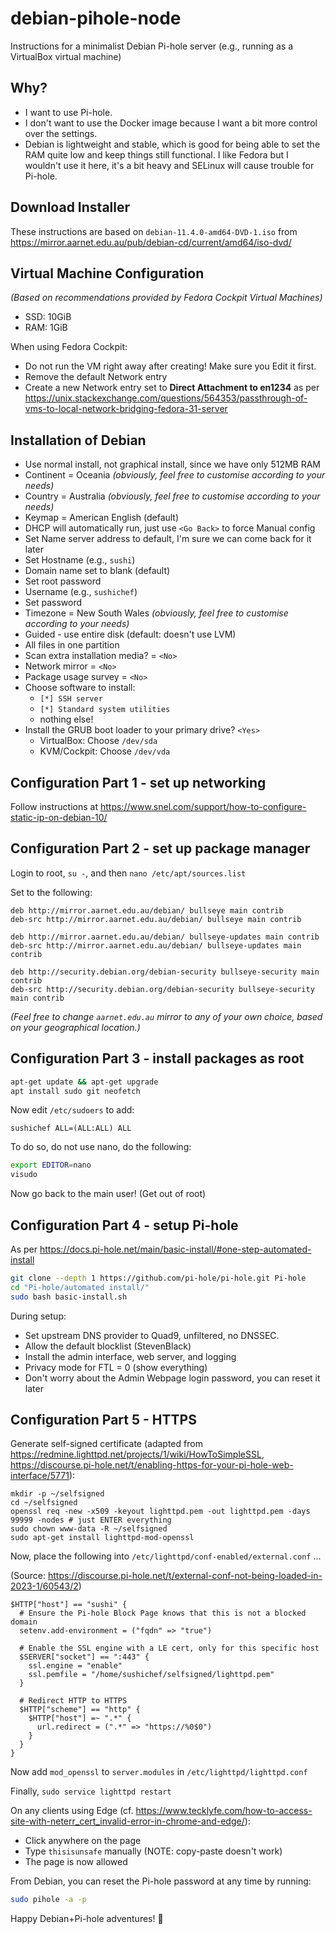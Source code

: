 # debian-pihole-node
Instructions for a minimalist Debian Pi-hole server (e.g., running as a VirtualBox virtual machine)

## Why?

- I want to use Pi-hole.
- I don't want to use the Docker image because I want a bit more control over the settings.
- Debian is lightweight and stable, which is good for being able to set the RAM quite low and keep things still functional. I like Fedora but I wouldn't use it here, it's a bit heavy and SELinux will cause trouble for Pi-hole.

## Download Installer

These instructions are based on `debian-11.4.0-amd64-DVD-1.iso` from https://mirror.aarnet.edu.au/pub/debian-cd/current/amd64/iso-dvd/

## Virtual Machine Configuration

_(Based on recommendations provided by Fedora Cockpit Virtual Machines)_

- SSD: 10GiB
- RAM: 1GiB

When using Fedora Cockpit:

- Do not run the VM right away after creating! Make sure you Edit it first.
- Remove the default Network entry
- Create a new Network entry set to **Direct Attachment to en1234** as per https://unix.stackexchange.com/questions/564353/passthrough-of-vms-to-local-network-bridging-fedora-31-server

## Installation of Debian

- Use normal install, not graphical install, since we have only 512MB RAM
- Continent = Oceania _(obviously, feel free to customise according to your needs)_
- Country = Australia _(obviously, feel free to customise according to your needs)_
- Keymap = American English (default)
- DHCP will automatically run, just use `<Go Back>` to force Manual config
- Set Name server address to default, I'm sure we can come back for it later
- Set Hostname (e.g., `sushi`)
- Domain name set to blank (default)
- Set root password
- Username (e.g., `sushichef`)
- Set password
- Timezone = New South Wales _(obviously, feel free to customise according to your needs)_
- Guided - use entire disk (default: doesn't use LVM)
- All files in one partition
- Scan extra installation media? = `<No>`
- Network mirror = `<No>`
- Package usage survey = `<No>`
- Choose software to install:
	- `[*] SSH server`
	- `[*] Standard system utilities`
	- nothing else!
- Install the GRUB boot loader to your primary drive? `<Yes>`
	- VirtualBox: Choose `/dev/sda`
	- KVM/Cockpit: Choose `/dev/vda`


## Configuration Part 1 - set up networking

Follow instructions at https://www.snel.com/support/how-to-configure-static-ip-on-debian-10/

## Configuration Part 2 - set up package manager

Login to root, `su -`, and then `nano /etc/apt/sources.list`

Set to the following:

```
deb http://mirror.aarnet.edu.au/debian/ bullseye main contrib
deb-src http://mirror.aarnet.edu.au/debian/ bullseye main contrib

deb http://mirror.aarnet.edu.au/debian/ bullseye-updates main contrib
deb-src http://mirror.aarnet.edu.au/debian/ bullseye-updates main contrib

deb http://security.debian.org/debian-security bullseye-security main contrib
deb-src http://security.debian.org/debian-security bullseye-security main contrib
```

_(Feel free to change `aarnet.edu.au` mirror to any of your own choice, based on your geographical location.)_

## Configuration Part 3 - install packages as root

```bash
apt-get update && apt-get upgrade
apt install sudo git neofetch
```

Now edit `/etc/sudoers` to add:

```
sushichef ALL=(ALL:ALL) ALL
```

To do so, do not use nano, do the following:

```zsh
export EDITOR=nano
visudo
```

Now go back to the main user! (Get out of root)

## Configuration Part 4 - setup Pi-hole

As per https://docs.pi-hole.net/main/basic-install/#one-step-automated-install

```zsh
git clone --depth 1 https://github.com/pi-hole/pi-hole.git Pi-hole
cd "Pi-hole/automated install/"
sudo bash basic-install.sh
```

During setup:

- Set upstream DNS provider to Quad9, unfiltered, no DNSSEC.
- Allow the default blocklist (StevenBlack)
- Install the admin interface, web server, and logging
- Privacy mode for FTL = 0 (show everything)
- Don't worry about the Admin Webpage login password, you can reset it later

## Configuration Part 5 - HTTPS

Generate self-signed certificate (adapted from https://redmine.lighttpd.net/projects/1/wiki/HowToSimpleSSL, https://discourse.pi-hole.net/t/enabling-https-for-your-pi-hole-web-interface/5771):

```
mkdir -p ~/selfsigned
cd ~/selfsigned
openssl req -new -x509 -keyout lighttpd.pem -out lighttpd.pem -days 99999 -nodes # just ENTER everything
sudo chown www-data -R ~/selfsigned
sudo apt-get install lighttpd-mod-openssl
```

Now, place the following into `/etc/lighttpd/conf-enabled/external.conf` ...

(Source: https://discourse.pi-hole.net/t/external-conf-not-being-loaded-in-2023-1/60543/2)

```
$HTTP["host"] == "sushi" {
  # Ensure the Pi-hole Block Page knows that this is not a blocked domain
  setenv.add-environment = ("fqdn" => "true")

  # Enable the SSL engine with a LE cert, only for this specific host
  $SERVER["socket"] == ":443" {
	ssl.engine = "enable"
	ssl.pemfile = "/home/sushichef/selfsigned/lighttpd.pem"
  }

  # Redirect HTTP to HTTPS
  $HTTP["scheme"] == "http" {
	$HTTP["host"] =~ ".*" {
	  url.redirect = (".*" => "https://%0$0")
	}
  }
}
```

Now add `mod_openssl` to `server.modules` in `/etc/lighttpd/lighttpd.conf`

Finally, `sudo service lighttpd restart`

On any clients using Edge (cf. https://www.tecklyfe.com/how-to-access-site-with-neterr_cert_invalid-error-in-chrome-and-edge/):

- Click anywhere on the page
- Type `thisisunsafe` manually (NOTE: copy-paste doesn't work)
- The page is now allowed


From Debian, you can reset the Pi-hole password at any time by running:

```bash
sudo pihole -a -p
```

Happy Debian+Pi-hole adventures! 🐧
